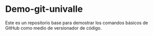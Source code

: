 # Demo-git-univalle
Este es un repositorio base para demostrar los comandos básicos de GitHub como medio de versionador de código.
